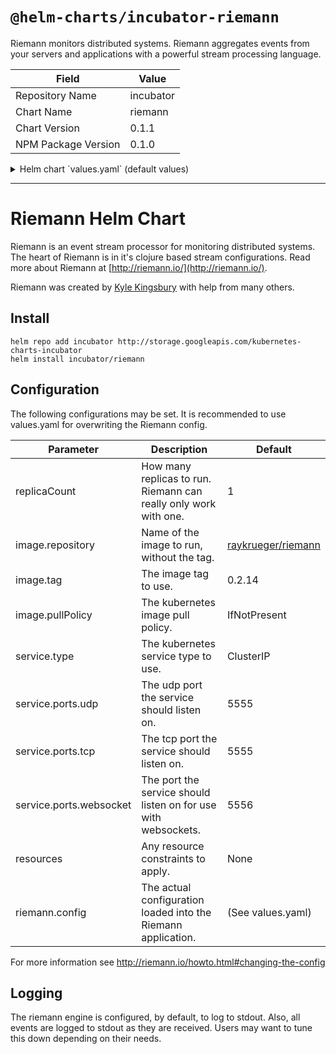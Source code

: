 # `@helm-charts/incubator-riemann`

Riemann monitors distributed systems. Riemann aggregates events from your servers and applications with a powerful stream processing language.

| Field               | Value     |
| ------------------- | --------- |
| Repository Name     | incubator |
| Chart Name          | riemann   |
| Chart Version       | 0.1.1     |
| NPM Package Version | 0.1.0     |

<details>

<summary>Helm chart `values.yaml` (default values)</summary>

```yaml
# replicaCount is expected to be 1 right now. Riemann
# does not support horizontal scaling out of the box.
replicaCount: 1
image:
  repository: raykrueger/riemann
  tag: 0.2.14
  pullPolicy: IfNotPresent
service:
  type: ClusterIP
  ports:
    udp: 5555
    tcp: 5555
    websocket: 5556
resources: {}
# This is close to the default config. It has been modified to log to console.
# Customize as needed, just make sure you indent correctly.
riemann:
  config: |
    ;Init Logging
    (logging/init {:console true})

    ; Listen on the local interface over TCP (5555), UDP (5555), and websockets
    ; (5556)
    (let [host "0.0.0.0"]
      (tcp-server {:host host})
      (udp-server {:host host})
      (ws-server  {:host host}))

    ; Expire old events from the index every 5 seconds.
    (periodically-expire 5 {:keep-keys [:host :service :tags]})

    (let [index (index)]
      ; Inbound events will be passed to these streams:
      (streams
        (default :ttl 60
          ; Index all events immediately.
          index
          #(info %)
    )))
```

</details>

---

# Riemann Helm Chart

Riemann is an event stream processor for monitoring distributed systems. The
heart of Riemann is in it's clojure based stream configurations. Read more about Riemann at [http://riemann.io/](http://riemann.io/).

Riemann was created by [Kyle Kingsbury](https://github.com/aphyr) with help
from many others.

## Install

    helm repo add incubator http://storage.googleapis.com/kubernetes-charts-incubator
    helm install incubator/riemann

## Configuration

The following configurations may be set. It is recommended to use values.yaml for overwriting the Riemann config.

| Parameter               | Description                                                      | Default                                                            |
| ----------------------- | ---------------------------------------------------------------- | ------------------------------------------------------------------ |
| replicaCount            | How many replicas to run. Riemann can really only work with one. | 1                                                                  |
| image.repository        | Name of the image to run, without the tag.                       | [raykrueger/riemann](https://github.com/raykrueger/riemann-docker) |
| image.tag               | The image tag to use.                                            | 0.2.14                                                             |
| image.pullPolicy        | The kubernetes image pull policy.                                | IfNotPresent                                                       |
| service.type            | The kubernetes service type to use.                              | ClusterIP                                                          |
| service.ports.udp       | The udp port the service should listen on.                       | 5555                                                               |
| service.ports.tcp       | The tcp port the service should listen on.                       | 5555                                                               |
| service.ports.websocket | The port the service should listen on for use with websockets.   | 5556                                                               |
| resources               | Any resource constraints to apply.                               | None                                                               |
| riemann.config          | The actual configuration loaded into the Riemann application.    | (See values.yaml)                                                  |

For more information see http://riemann.io/howto.html#changing-the-config

## Logging

The riemann engine is configured, by default, to log to stdout. Also, all
events are logged to stdout as they are received. Users may want to tune this
down depending on their needs.
